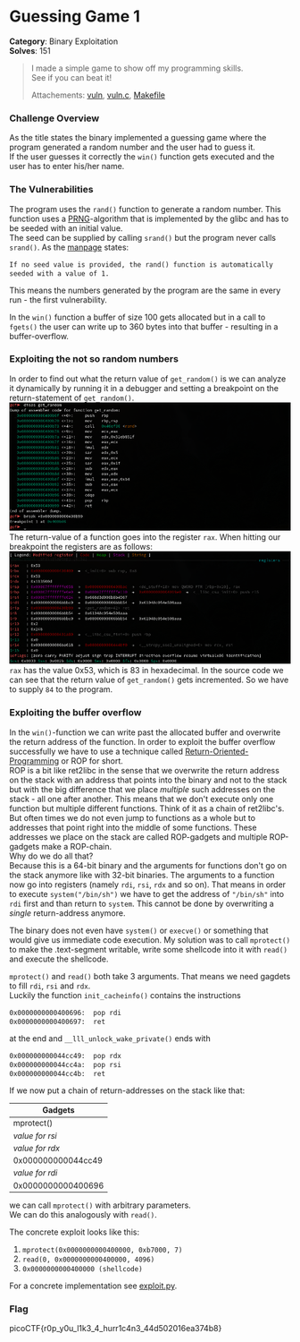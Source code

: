 # Guessing Game 1
__Category__: Binary Exploitation   
__Solves__: 151   

> I made a simple game to show off my programming skills.  
> See if you can beat it!
> 
> Attachements: [vuln](./vuln), [vuln.c](./vuln.c), [Makefile](./Makefile)

### Challenge Overview
As the title states the binary implemented a guessing game where the program generated a random number and the user had to guess it.   
If the user guesses it correctly the `win()` function gets executed
and the user has to enter his/her name.

### The Vulnerabilities
The program uses the `rand()` function to generate a random
number. This function uses a [PRNG](https://en.wikipedia.org/wiki/Pseudorandom_number_generator)-algorithm that is implemented by
the glibc and has to be seeded with an initial value.  
The seed can be supplied by calling `srand()` but the program never
calls `srand()`.
As the [manpage](https://linux.die.net/man/3/rand) states:
```
If no seed value is provided, the rand() function is automatically seeded with a value of 1.
```
This means the numbers generated by the program are the same in every run - the first vulnerability.

In the `win()` function a buffer of size 100 gets allocated but in a call to `fgets()` the user can write up to 360 bytes into that buffer - resulting in a buffer-overflow.

### Exploiting the not so random numbers
In order to find out what the return value of `get_random()` is we can analyze it dynamically by running it in a debugger and setting a breakpoint
on the return-statement of `get_random()`.
![](./img/get_random.png)
The return-value of a function goes into the register `rax`. When hitting our breakpoint the registers are as follows:
![](./img/get_random_result.png)
`rax` has the value 0x53, which is 83 in hexadecimal.
In the source code we can see that the return value of `get_random()` gets incremented. So we have to supply `84` to the program.    

### Exploiting the buffer overflow
In the `win()`-function we can write past the allocated buffer and overwrite the return address of the function.
In order to exploit the buffer overflow successfully we have to use a technique called [Return-Oriented-Programming](https://en.wikipedia.org/wiki/Return-oriented_programming) or ROP for short.   
ROP is a bit like ret2libc in the sense that we overwrite the return address on the stack with an address that points into the binary and not to the stack but with the big difference that we place _multiple_ such addresses on the stack - all one after another. This means that we don't execute only one function but multiple different functions.
Think of it as a chain of ret2libc's.    
But often times we do not even jump to functions as a whole but to addresses that point right into the middle of some functions. These addresses we place on the stack are called ROP-gadgets and multiple ROP-gadgets make a ROP-chain.    
Why do we do all that?   
Because this is a 64-bit binary and the arguments for functions don't go on the stack anymore like with 32-bit binaries. The arguments to a function now go into registers (namely `rdi`, `rsi`, `rdx` and so on).
That means in order to execute `system("/bin/sh")` we have to get the address of `"/bin/sh"` into `rdi` first and than return to `system`. This cannot be done by overwriting a _single_ return-address anymore.    

The binary does not even have `system()` or `execve()` or something that would give us immediate code execution. My solution was to call 
`mprotect()` to make the .text-segment writable, write some shellcode into it with `read()` and execute the shellcode.

`mprotect()` and `read()` both take 3 arguments. That means we need gagdets
to fill `rdi`, `rsi` and `rdx`.    
Luckily the function `init_cacheinfo()` contains the instructions
```
0x0000000000400696:  pop rdi
0x0000000000400697:  ret
```
at the end and `__lll_unlock_wake_private()` ends with 
```
0x000000000044cc49:  pop rdx
0x000000000044cc4a:  pop rsi
0x000000000044cc4b:  ret
```
If we now put a chain of return-addresses on the stack like that:   

| Gadgets            |
|--------------------|
| mprotect()         |
| _value for rsi_    |
| _value for rdx_    |
| 0x000000000044cc49 |
| _value for rdi_    |
| 0x0000000000400696 |

we can call `mprotect()` with arbitrary parameters.   
We can do this analogously with `read()`.

The concrete exploit looks like this:
1. `mprotect(0x0000000000400000, 0xb7000, 7)`
2. `read(0, 0x0000000000400000, 4096)`
3. `0x0000000000400000 (shellcode)`

For a concrete implementation see [exploit.py](./exploit.py).

### Flag
picoCTF{r0p_y0u_l1k3_4_hurr1c4n3_44d502016ea374b8}
